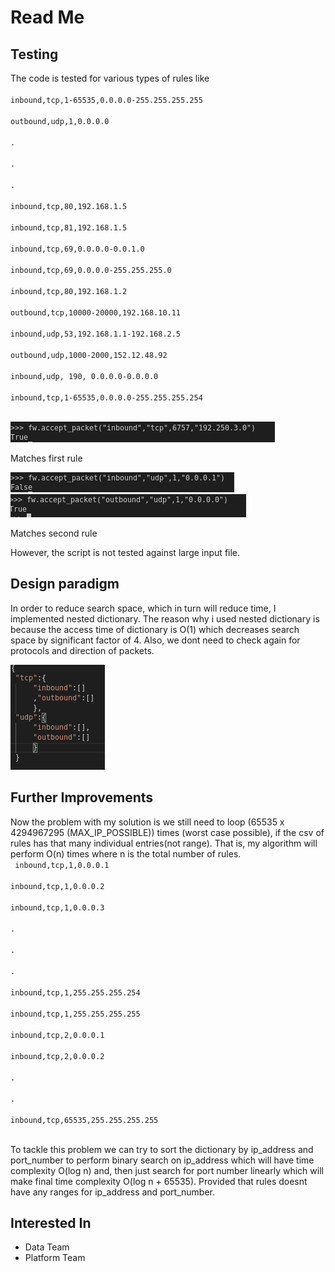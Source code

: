 # Read Me
## Testing
The code is tested for various types of rules like
<br>
<code>
inbound,tcp,1-65535,0.0.0.0-255.255.255.255  
outbound,udp,1,0.0.0.0  
.  
.  
.  
inbound,tcp,80,192.168.1.5  
inbound,tcp,81,192.168.1.5  
inbound,tcp,69,0.0.0.0-0.0.1.0  
inbound,tcp,69,0.0.0.0-255.255.255.0  
inbound,tcp,80,192.168.1.2  
outbound,tcp,10000-20000,192.168.10.11  
inbound,udp,53,192.168.1.1-192.168.2.5  
outbound,udp,1000-2000,152.12.48.92  
inbound,udp, 190, 0.0.0.0-0.0.0.0  
inbound,tcp,1-65535,0.0.0.0-255.255.255.254

</code>
<img src="./images/Screenshot_2019-12-20_03-44-55.png">  
<p>Matches first rule</p>
<img src ="./images/second_test.png">
 <img src = "./images/third.png">
 <p>Matches  second rule</p>

<p>However, the script is not tested against large input file.</p>

## Design paradigm  

In order to reduce search space, which in turn will reduce time, I implemented nested dictionary. The reason why i used nested dictionary is because the access time of dictionary is O(1) which decreases search space by significant factor of 4. Also, we dont need to check again for protocols and direction of packets.

<img src = "./images/struct.png">

 
## Further Improvements  
Now the problem with my solution is we still need to loop (65535 x 4294967295 (MAX_IP_POSSIBLE)) times (worst case possible), if the csv of rules has that many individual entries(not range). That is, my algorithm will perform O(n) times where n is the total number of rules.  
<code>
inbound,tcp,1,0.0.0.1        
inbound,tcp,1,0.0.0.2      
inbound,tcp,1,0.0.0.3   
.  
.  
.    
inbound,tcp,1,255.255.255.254  
inbound,tcp,1,255.255.255.255  
inbound,tcp,2,0.0.0.1  
inbound,tcp,2,0.0.0.2  
.  
.  
inbound,tcp,65535,255.255.255.255  
</code>

To tackle this problem we can try to sort the dictionary by ip_address and port_number to perform binary search on ip_address which will have time complexity O(log n) and, then just search for port number linearly which will make final time complexity O(log n + 65535). Provided that rules doesnt have any ranges for ip_address and port_number.

## Interested In
<ul>
    <li>Data Team</li>
    <li>Platform Team</li>
</ul>
